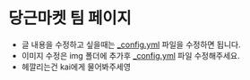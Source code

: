 당근마켓 팀 페이지
==============
- 글 내용을 수정하고 싶을때는 [_config.yml](_config.yml) 파일을 수정하면 됩니다.
- 이미지 수정은 img 폴더에 추가후 [_config.yml](_config.yml) 파일 수정해주세요.
- 헤깔리는건 kai에게 물어봐주세영
